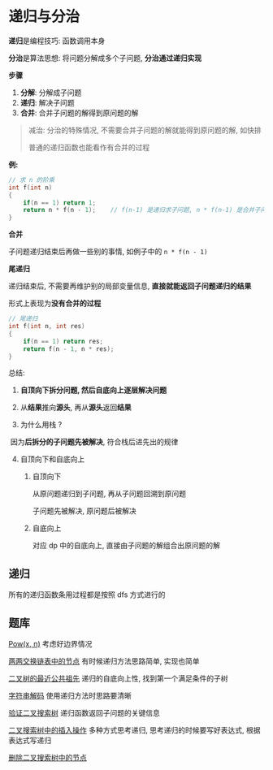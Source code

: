 # 递归与分治

**递归**是编程技巧: 函数调用本身

**分治**是算法思想: 将问题分解成多个子问题, **分治通过递归实现**

**步骤**

1. **分解**: 分解成子问题
2. **递归**: 解决子问题
3. **合并**: 合并子问题的解得到原问题的解

> 减治:  分治的特殊情况, 不需要合并子问题的解就能得到原问题的解, 如快排
>
> 普通的递归函数也能看作有合并的过程

**例:**

```C++
// 求 n 的阶乘
int f(int n)
{
    if(n == 1) return 1;
    return n * f(n - 1);	// f(n-1) 是递归求子问题, n * f(n-1) 是合并子问题
}
```

**合并**

子问题递归结束后再做一些别的事情, 如例子中的 `n * f(n - 1)`

**尾递归**

递归结束后, 不需要再维护别的局部变量信息, **直接就能返回子问题递归的结果**

形式上表现为**没有合并的过程**

```C++
// 尾递归
int f(int n, int res)
{
    if(n == 1) return res;
    return f(n - 1, n * res);
}
```

总结: 

1. **自顶向下拆分问题, 然后自底向上逐层解决问题**
2. 从**结果**推向**源头**, 再从**源头**返回**结果**

3. 为什么用栈 ?

​		因为**后拆分的子问题先被解决**, 符合栈后进先出的规律

4. 自顶向下和自底向上

   1. 自顶向下

      从原问题递归到子问题, 再从子问题回溯到原问题

      子问题先被解决, 原问题后被解决

   2. 自底向上

      对应 dp 中的自底向上, 直接由子问题的解组合出原问题的解

## 递归

所有的递归函数条用过程都是按照 dfs 方式进行的

## 题库

[Pow(x, n)](https://leetcode-cn.com/problems/powx-n/)	考虑好边界情况

[两两交换链表中的节点](https://leetcode.cn/problems/swap-nodes-in-pairs/)	有时候递归方法思路简单, 实现也简单

[二叉树的最近公共祖先](https://leetcode.cn/problems/lowest-common-ancestor-of-a-binary-tree/)	递归的自底向上性, 找到第一个满足条件的子树

[字符串解码](https://leetcode.cn/problems/decode-string/)	使用递归方法时思路要清晰

[验证二叉搜索树](https://leetcode.cn/problems/validate-binary-search-tree/)	递归函数返回子问题的关键信息

[二叉搜索树中的插入操作](https://leetcode.cn/problems/insert-into-a-binary-search-tree/)	多种方式思考递归, 思考递归的时候要写好表达式, 根据表达式写递归

[删除二叉搜索树中的节点](https://leetcode.cn/problems/delete-node-in-a-bst/)	
